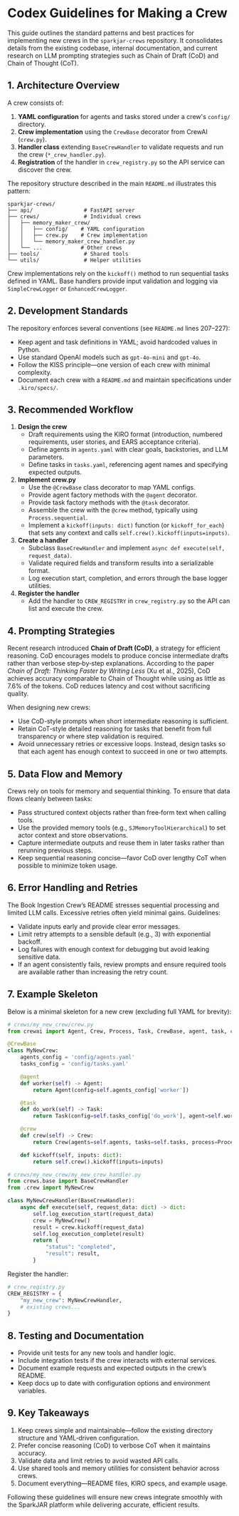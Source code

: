 # Codex Guidelines for Making a Crew

This guide outlines the standard patterns and best practices for implementing new crews in the `sparkjar-crews` repository. It consolidates details from the existing codebase, internal documentation, and current research on LLM prompting strategies such as Chain of Draft (CoD) and Chain of Thought (CoT).

## 1. Architecture Overview

A crew consists of:

1. **YAML configuration** for agents and tasks stored under a crew's `config/` directory.
2. **Crew implementation** using the `CrewBase` decorator from CrewAI (`crew.py`).
3. **Handler class** extending `BaseCrewHandler` to validate requests and run the crew (`*_crew_handler.py`).
4. **Registration** of the handler in `crew_registry.py` so the API service can discover the crew.

The repository structure described in the main `README.md` illustrates this pattern:

```
sparkjar-crews/
├── api/                # FastAPI server
├── crews/              # Individual crews
│   ├── memory_maker_crew/
│   │   ├── config/    # YAML configuration
│   │   ├── crew.py    # Crew implementation
│   │   └── memory_maker_crew_handler.py
│   └── ...            # Other crews
├── tools/              # Shared tools
└── utils/              # Helper utilities
```

Crew implementations rely on the `kickoff()` method to run sequential tasks defined in YAML. Base handlers provide input validation and logging via `SimpleCrewLogger` or `EnhancedCrewLogger`.

## 2. Development Standards

The repository enforces several conventions (see `README.md` lines 207–227):

- Keep agent and task definitions in YAML; avoid hardcoded values in Python.
- Use standard OpenAI models such as `gpt-4o-mini` and `gpt-4o`.
- Follow the KISS principle—one version of each crew with minimal complexity.
- Document each crew with a `README.md` and maintain specifications under `.kiro/specs/`.

## 3. Recommended Workflow

1. **Design the crew**
   - Draft requirements using the KIRO format (introduction, numbered requirements, user stories, and EARS acceptance criteria).
   - Define agents in `agents.yaml` with clear goals, backstories, and LLM parameters.
   - Define tasks in `tasks.yaml`, referencing agent names and specifying expected outputs.
2. **Implement crew.py**
   - Use the `@CrewBase` class decorator to map YAML configs.
   - Provide agent factory methods with the `@agent` decorator.
   - Provide task factory methods with the `@task` decorator.
   - Assemble the crew with the `@crew` method, typically using `Process.sequential`.
   - Implement a `kickoff(inputs: dict)` function (or `kickoff_for_each`) that sets any context and calls `self.crew().kickoff(inputs=inputs)`.
3. **Create a handler**
   - Subclass `BaseCrewHandler` and implement `async def execute(self, request_data)`.
   - Validate required fields and transform results into a serializable format.
   - Log execution start, completion, and errors through the base logger utilities.
4. **Register the handler**
   - Add the handler to `CREW_REGISTRY` in `crew_registry.py` so the API can list and execute the crew.

## 4. Prompting Strategies

Recent research introduced **Chain of Draft (CoD)**, a strategy for efficient reasoning. CoD encourages models to produce concise intermediate drafts rather than verbose step‑by‑step explanations. According to the paper *Chain of Draft: Thinking Faster by Writing Less* (Xu et al., 2025), CoD achieves accuracy comparable to Chain of Thought while using as little as 7.6% of the tokens. CoD reduces latency and cost without sacrificing quality.

When designing new crews:

- Use CoD-style prompts when short intermediate reasoning is sufficient.
- Retain CoT-style detailed reasoning for tasks that benefit from full transparency or where step validation is required.
- Avoid unnecessary retries or excessive loops. Instead, design tasks so that each agent has enough context to succeed in one or two attempts.

## 5. Data Flow and Memory

Crews rely on tools for memory and sequential thinking. To ensure that data flows cleanly between tasks:

- Pass structured context objects rather than free‑form text when calling tools.
- Use the provided memory tools (e.g., `SJMemoryToolHierarchical`) to set actor context and store observations.
- Capture intermediate outputs and reuse them in later tasks rather than rerunning previous steps.
- Keep sequential reasoning concise—favor CoD over lengthy CoT when possible to minimize token usage.

## 6. Error Handling and Retries

The Book Ingestion Crew’s README stresses sequential processing and limited LLM calls. Excessive retries often yield minimal gains. Guidelines:

- Validate inputs early and provide clear error messages.
- Limit retry attempts to a sensible default (e.g., 3) with exponential backoff.
- Log failures with enough context for debugging but avoid leaking sensitive data.
- If an agent consistently fails, review prompts and ensure required tools are available rather than increasing the retry count.

## 7. Example Skeleton

Below is a minimal skeleton for a new crew (excluding full YAML for brevity):

```python
# crews/my_new_crew/crew.py
from crewai import Agent, Crew, Process, Task, CrewBase, agent, task, crew

@CrewBase
class MyNewCrew:
    agents_config = 'config/agents.yaml'
    tasks_config = 'config/tasks.yaml'

    @agent
    def worker(self) -> Agent:
        return Agent(config=self.agents_config['worker'])

    @task
    def do_work(self) -> Task:
        return Task(config=self.tasks_config['do_work'], agent=self.worker())

    @crew
    def crew(self) -> Crew:
        return Crew(agents=self.agents, tasks=self.tasks, process=Process.sequential, verbose=True)

    def kickoff(self, inputs: dict):
        return self.crew().kickoff(inputs=inputs)
```

```python
# crews/my_new_crew/my_new_crew_handler.py
from crews.base import BaseCrewHandler
from .crew import MyNewCrew

class MyNewCrewHandler(BaseCrewHandler):
    async def execute(self, request_data: dict) -> dict:
        self.log_execution_start(request_data)
        crew = MyNewCrew()
        result = crew.kickoff(request_data)
        self.log_execution_complete(result)
        return {
            "status": "completed",
            "result": result,
        }
```

Register the handler:

```python
# crew_registry.py
CREW_REGISTRY = {
    "my_new_crew": MyNewCrewHandler,
    # existing crews...
}
```

## 8. Testing and Documentation

- Provide unit tests for any new tools and handler logic.
- Include integration tests if the crew interacts with external services.
- Document example requests and expected outputs in the crew’s README.
- Keep docs up to date with configuration options and environment variables.

## 9. Key Takeaways

1. Keep crews simple and maintainable—follow the existing directory structure and YAML‑driven configuration.
2. Prefer concise reasoning (CoD) to verbose CoT when it maintains accuracy.
3. Validate data and limit retries to avoid wasted API calls.
4. Use shared tools and memory utilities for consistent behavior across crews.
5. Document everything—README files, KIRO specs, and example usage.

Following these guidelines will ensure new crews integrate smoothly with the SparkJAR platform while delivering accurate, efficient results.
